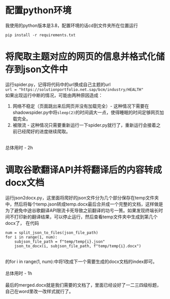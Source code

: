 # 配置python环境
我使用的python版本是3.8，配置环境的话cd到文件夹所在位置运行 <br>
```
pip install -r requirements.txt
```
# 将爬取主题对应的网页的信息并格式化储存到json文件中
运行spider.py，记得将代码中的url换成自己主题的url <br>
```url = "https://solutionportfolio.net.sap/bcm/industry/HEALTH"``` <br>
如果出现运行中断的情况，可能由两种原因造成：<br>
1. 网络不稳定（页面跳出来后网页并没有加载完全）- 这种情况下需要在shadowspider.py中将```sleep(2)```的时间调大一点，使得睡眠的时间足够网页加载完全。
2. 被限流 - 这种情况只需要重新运行一下spider.py就行了，重新运行会接着之前已经爬好的进度继续爬取。
<br>
总体用时 - 2h

# 调取谷歌翻译API并将翻译后的内容转成docx文档
运行json2docx.py，这里面将爬好的json文件分为几个部分保存在temp文件夹中，然后将每个temp.json转成temp.docx最后合并成一个完整的文档，这样做是为了避免中途谷歌翻译API限流卡死导致之前翻译的功亏一篑。如果发现终端长时间不打印新的翻译结果，可以停止运行，然后查看temp文件夹中生成到第几个docx了，
在代码<br>
```
num = split_json_to_files(json_file_path)
for i in range(1, num):
    subjson_file_path = f"temp/temp{i}.json"
    json_to_docx(i, subjson_file_path, f"temp/temp{i}.docx")
```
<br>
的for i in range(1, num):中将1改成下一个需要生成的docx文档的index即可。 <br>
<br>
总体用时 - 1h
<br>
<br>
最后的merged.docx就是我们需要的文档了，里面已经设好了一二三四级标题，自己在word里改一改样式就行了。

